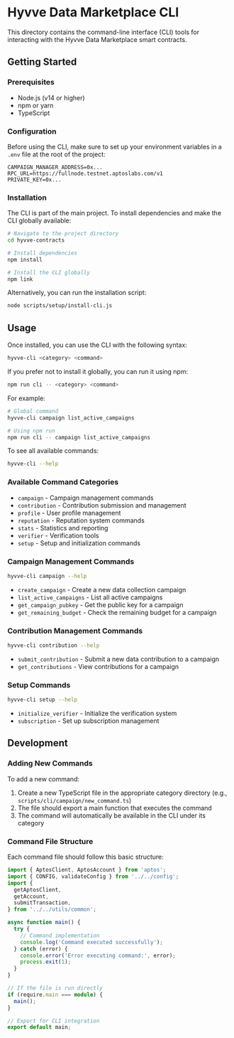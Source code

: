 # Hyvve Data Marketplace CLI

This directory contains the command-line interface (CLI) tools for interacting with the Hyvve Data Marketplace smart contracts.

## Getting Started

### Prerequisites

- Node.js (v14 or higher)
- npm or yarn
- TypeScript

### Configuration

Before using the CLI, make sure to set up your environment variables in a `.env` file at the root of the project:

```
CAMPAIGN_MANAGER_ADDRESS=0x...
RPC_URL=https://fullnode.testnet.aptoslabs.com/v1
PRIVATE_KEY=0x...
```

### Installation

The CLI is part of the main project. To install dependencies and make the CLI globally available:

```bash
# Navigate to the project directory
cd hyvve-contracts

# Install dependencies
npm install

# Install the CLI globally
npm link
```

Alternatively, you can run the installation script:

```bash
node scripts/setup/install-cli.js
```

## Usage

Once installed, you can use the CLI with the following syntax:

```bash
hyvve-cli <category> <command>
```

If you prefer not to install it globally, you can run it using npm:

```bash
npm run cli -- <category> <command>
```

For example:

```bash
# Global command
hyvve-cli campaign list_active_campaigns

# Using npm run
npm run cli -- campaign list_active_campaigns
```

To see all available commands:

```bash
hyvve-cli --help
```

### Available Command Categories

- `campaign` - Campaign management commands
- `contribution` - Contribution submission and management
- `profile` - User profile management
- `reputation` - Reputation system commands
- `stats` - Statistics and reporting
- `verifier` - Verification tools
- `setup` - Setup and initialization commands

### Campaign Management Commands

```bash
hyvve-cli campaign --help
```

- `create_campaign` - Create a new data collection campaign
- `list_active_campaigns` - List all active campaigns
- `get_campaign_pubkey` - Get the public key for a campaign
- `get_remaining_budget` - Check the remaining budget for a campaign

### Contribution Management Commands

```bash
hyvve-cli contribution --help
```

- `submit_contribution` - Submit a new data contribution to a campaign
- `get_contributions` - View contributions for a campaign

### Setup Commands

```bash
hyvve-cli setup --help
```

- `initialize_verifier` - Initialize the verification system
- `subscription` - Set up subscription management

## Development

### Adding New Commands

To add a new command:

1. Create a new TypeScript file in the appropriate category directory (e.g., `scripts/cli/campaign/new_command.ts`)
2. The file should export a main function that executes the command
3. The command will automatically be available in the CLI under its category

### Command File Structure

Each command file should follow this basic structure:

```typescript
import { AptosClient, AptosAccount } from 'aptos';
import { CONFIG, validateConfig } from '../../config';
import {
  getAptosClient,
  getAccount,
  submitTransaction,
} from '../../utils/common';

async function main() {
  try {
    // Command implementation
    console.log('Command executed successfully');
  } catch (error) {
    console.error('Error executing command:', error);
    process.exit(1);
  }
}

// If the file is run directly
if (require.main === module) {
  main();
}

// Export for CLI integration
export default main;
```

